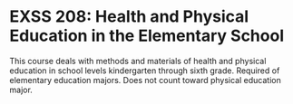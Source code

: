 # EXSS 208: Health and Physical Education in the Elementary School

This course deals with methods and materials of health and physical education in school levels kindergarten through sixth grade. Required of elementary education majors. Does not count toward physical education major.